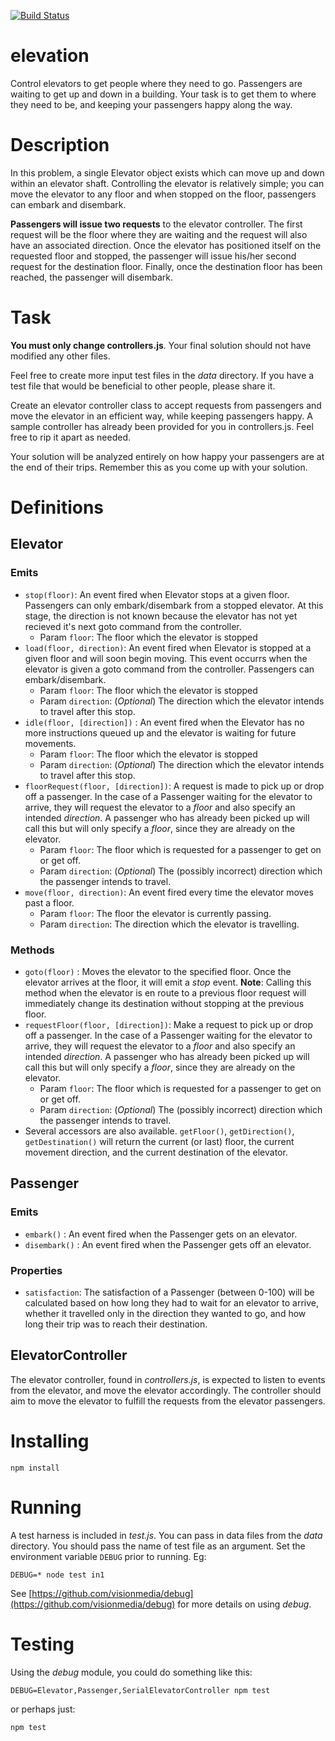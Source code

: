 [![Build Status](https://travis-ci.org/clinch/elevation.svg?branch=master)](https://travis-ci.org/clinch/elevation)

# elevation

Control elevators to get people where they need to go. Passengers are waiting to get up and down in a building. Your task is to get them to where they need to be, and keeping your passengers happy along the way.

# Description

In this problem, a single Elevator object exists which can move up and down within an elevator shaft. Controlling the elevator is relatively simple; you can move the elevator to any floor and when stopped on the floor, passengers can embark and disembark.

**Passengers will issue two requests** to the elevator controller. The first request will be the floor where they are waiting and the request will also have an associated direction. Once the elevator has positioned itself on the requested floor and stopped, the passenger will issue his/her second request for the destination floor. Finally, once the destination floor has been reached, the passenger will disembark.

# Task

**You must only change controllers.js**. Your final solution should not have modified any other files.

Feel free to create more input test files in the *data* directory. If you have a test file that would be beneficial to other people, please share it.

Create an elevator controller class to accept requests from passengers and move the elevator in an efficient way, while keeping passengers happy. A sample controller has already been provided for you in controllers.js. Feel free to rip it apart as needed.

Your solution will be analyzed entirely on how happy your passengers are at the end of their trips. Remember this as you come up with your solution.

# Definitions

## Elevator

### Emits

- `stop(floor)`: An event fired when Elevator stops at a given floor. Passengers can only embark/disembark from a stopped elevator. At this stage, the direction is not known because the elevator has not yet recieved it's next goto command from the controller.
    + Param `floor`: The floor which the elevator is stopped
- `load(floor, direction)`: An event fired when Elevator is stopped at a given floor and will soon begin moving. This event occurrs when  the elevator is given a goto command from the controller. Passengers can embark/disembark.
    + Param `floor`: The floor which the elevator is stopped
    + Param `direction`: (*Optional*) The direction which the elevator intends to travel after this stop.
- `idle(floor, [direction])` : An event fired when the Elevator has no more instructions queued up and the elevator is waiting for future movements.
    + Param `floor`: The floor which the elevator is stopped
    + Param `direction`: (*Optional*) The direction which the elevator intends to travel after this stop.
- `floorRequest(floor, [direction])`: A request is made to pick up or drop off a passenger. In the case of a Passenger waiting for the elevator to arrive, they will request the elevator to a *floor* and also specify an intended *direction*. A passenger who has already been picked up will call this but will only specify a *floor*, since they are already on the elevator.
    + Param `floor`: The floor which is requested for a passenger to get on or get off.
    + Param `direction`: (*Optional*) The (possibly incorrect) direction which the passenger intends to travel.
- `move(floor, direction)`: An event fired every time the elevator moves past a floor.
    + Param `floor`: The floor the elevator is currently passing.
    + Param `direction`: The direction which the elevator is travelling.

### Methods

- `goto(floor)` : Moves the elevator to the specified floor. Once the elevator arrives at the floor, it will emit a *stop* event. **Note**: Calling this method when the elevator is en route to a previous floor request will immediately change its destination without stopping at the previous floor.
- `requestFloor(floor, [direction])`: Make a request to pick up or drop off a passenger. In the case of a Passenger waiting for the elevator to arrive, they will request the elevator to a *floor* and also specify an intended *direction*. A passenger who has already been picked up will call this but will only specify a *floor*, since they are already on the elevator.
    + Param `floor`: The floor which is requested for a passenger to get on or get off.
    + Param `direction`: (*Optional*) The (possibly incorrect) direction which the passenger intends to travel.
- Several accessors are also available. `getFloor()`, `getDirection()`, `getDestination()` will return the current (or last) floor, the current movement direction, and the current destination of the elevator.

## Passenger

### Emits

- `embark()` : An event fired when the Passenger gets on an elevator.
- `disembark()` : An event fired when the Passenger gets off an elevator.

### Properties

- `satisfaction`: The satisfaction of a Passenger (between 0-100) will be calculated based on how long they had to wait for an elevator to arrive, whether it travelled only in the direction they wanted to go, and how long their trip was to reach their destination.

## ElevatorController

The elevator controller, found in *controllers.js*, is expected to listen to events from the elevator, and move the elevator accordingly. The controller should aim to move the elevator to fulfill the requests from the elevator passengers.


# Installing
```
npm install
```

# Running
A test harness is included in *test.js*. You can pass in data files from the *data* directory. You should pass the name of test file as an argument. Set the environment variable `DEBUG` prior to running. Eg:
```
DEBUG=* node test in1
```
See [https://github.com/visionmedia/debug](https://github.com/visionmedia/debug) for more details on using *debug*.


# Testing
Using the *debug* module, you could do something like this:
```
DEBUG=Elevator,Passenger,SerialElevatorController npm test
```
or perhaps just:
```
npm test
```
